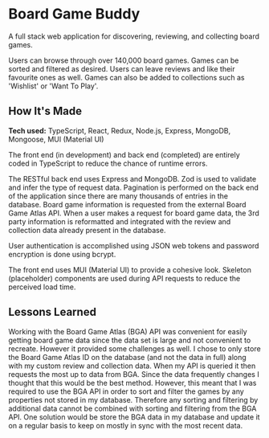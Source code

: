 # Board Game Buddy

A full stack web application for discovering, reviewing, and collecting board games. 

Users can browse through over 140,000 board games. Games can be sorted and filtered as desired. Users can leave reviews and like their favourite ones as well. Games can also be added to collections such as 'Wishlist' or 'Want To Play'.

## How It's Made

**Tech used:** TypeScript, React, Redux, Node.js, Express, MongoDB, Mongoose, MUI (Material UI)

The front end (in development) and back end (completed) are entirely coded in TypeScript to reduce the chance of runtime errors.

The RESTful back end uses Express and MongoDB. Zod is used to validate and infer the type of request data. Pagination is performed on the back end of the application since there are many thousands of entries in the database. Board game information is requested from the external Board Game Atlas API. When a user makes a request for board game data, the 3rd party information is reformatted and integrated with the review and collection data already present in the database.

User authentication is accomplished using JSON web tokens and password encryption is done using bcrypt.

The front end uses MUI (Material UI) to provide a cohesive look. Skeleton (placeholder) components are used during API requests to reduce the perceived load time.

## Lessons Learned

Working with the Board Game Atlas (BGA) API was convenient for easily getting board game data since the data set is large and not convenient to recreate. However it provided some challenges as well. I chose to only store the Board Game Atlas ID on the database (and not the data in full) along with my custom review and collection data. When my API is queried it then requests the most up to data from BGA. Since the data frequently changes I thought that this would be the best method. However, this meant that I was required to use the BGA API in order to sort and filter the games by any properties not stored in my database. Therefore any sorting and filtering by additional data cannot be combined with sorting and filtering from the BGA API. One solution would be store the BGA data in my database and update it on a regular basis to keep on mostly in sync with the most recent data.


